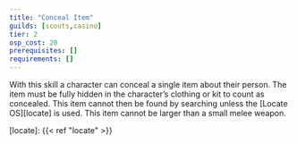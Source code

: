 ```yaml
---
title: "Conceal Item"
guilds: [scouts,casino]
tier: 2
osp_cost: 20
prerequisites: []
requirements: []
---
```

With this skill a character can conceal a single item about their person. The item must be fully hidden in the character’s clothing or kit to count as concealed. This item cannot then be found by searching unless the [Locate OS][locate] is used. This item cannot be larger than a small melee weapon.

[locate]: {{< ref "locate" >}}
